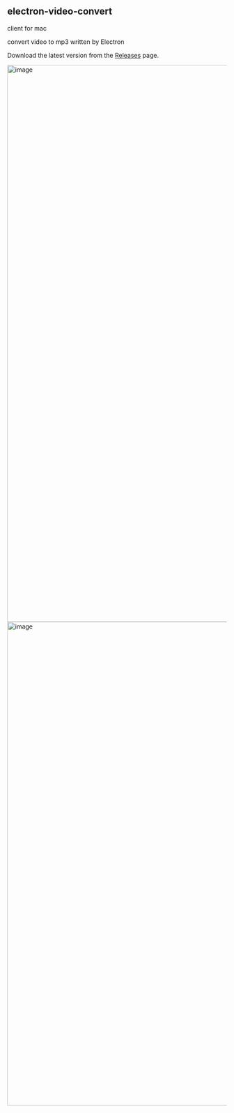 ## electron-video-convert
client for mac 

convert video to mp3 written by Electron 



Download the latest version from the [Releases](https://github.com/qiudaoermu/Video-to-Audio-client/releases) page.

<img width="1280" alt="image" src="https://github.com/qiudaoermu/Video-to-Audio-client/assets/13454418/e4ccb9b7-b6e9-4097-a4e6-ccfc938b2a40">

<img width="1112" alt="image" src="https://github.com/qiudaoermu/Video-to-Audio-client/assets/13454418/cc6c7e8e-7318-477e-945a-a2d2c93c145c">
